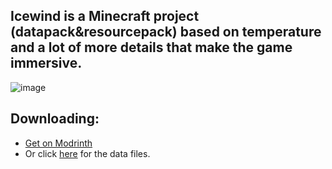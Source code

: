 ## Icewind is a Minecraft project (datapack&resourcepack) based on temperature and a lot of more details that make the game immersive.
![image](https://github.com/user-attachments/assets/c2242776-46dd-4135-9e04-c81093c52958)

## Downloading:
- [Get on Modrinth](https://modrinth.com/datapack/icewind)
- Or click [here](https://github.com/Lepek8777/icewind_data) for the data files.
